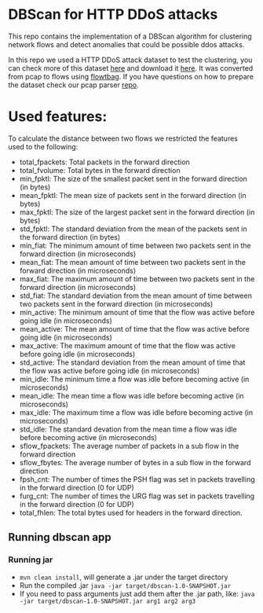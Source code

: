 # DBScan for HTTP DDoS attacks

This repo contains the implementation of a DBScan algorithm for clustering network flows and detect anomalies that could be possible ddos attacks.

In this repo we used a HTTP DDoS attack dataset to test the clustering, you can check more of this dataset [here](https://www.unb.ca/cic/datasets/dos-dataset.html) and download it [here](http://205.174.165.80/CICDataset/ISCX-SlowDoS-2016/Dataset/). It was converted from pcap to flows using [flowtbag](https://github.com/DanielArndt/flowtbag). If you have questions on how to prepare the dataset check our pcap parser [repo](https://github.com/jatj/pcapParser).

# Used features:
To calculate the distance between two flows we restricted the features used to the following:
- total_fpackets: Total packets in the forward direction
- total_fvolume: Total bytes in the forward direction
- min_fpktl: The size of the smallest packet sent in the forward direction (in bytes)
- mean_fpktl: The mean size of packets sent in the forward direction (in bytes)
- max_fpktl: The size of the largest packet sent in the forward direction (in bytes)
- std_fpktl: The standard deviation from the mean of the packets sent in the forward direction (in bytes)
- min_fiat: The minimum amount of time between two packets sent in the forward direction (in microseconds)
- mean_fiat: The mean amount of time between two packets sent in the forward direction (in microseconds)
- max_fiat: The maximum amount of time between two packets sent in the forward direction (in microseconds)
- std_fiat: The standard deviation from the mean amount of time between two packets sent in the forward direction (in microseconds)
- min_active: The minimum amount of time that the flow was active before going idle (in microseconds)
- mean_active: The mean amount of time that the flow was active before going idle (in microseconds)
- max_active: The maximum amount of time that the flow was active before going idle (in microseconds)
- std_active: The standard deviation from the mean amount of time that the flow was active before going idle (in microseconds)
- min_idle: The minimum time a flow was idle before becoming active (in microseconds)
- mean_idle: The mean time a flow was idle before becoming active (in microseconds)
- max_idle: The maximum time a flow was idle before becoming active (in microseconds)
- std_idle: The standard devation from the mean time a flow was idle before becoming active (in microseconds)
- sflow_fpackets: The average number of packets in a sub flow in the forward direction
- sflow_fbytes: The average number of bytes in a sub flow in the forward direction
- fpsh_cnt: The number of times the PSH flag was set in packets travelling in the forward direction (0 for UDP)
- furg_cnt: The number of times the URG flag was set in packets travelling in the forward direction (0 for UDP)
- total_fhlen: The total bytes used for headers in the forward direction.

## Running dbscan app

### Running jar
- `mvn clean install`, will generate a .jar under the target directory
- Run the compiled .jar `java -jar target/dbscan-1.0-SNAPSHOT.jar`
- If you need to pass arguments just add them after the .jar path, like: `java -jar target/dbscan-1.0-SNAPSHOT.jar arg1 arg2 arg3`